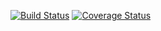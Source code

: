 [![Build Status](https://travis-ci.org/cultuurnet/symfony-security-oauth-redis.svg)](https://travis-ci.org/cultuurnet/symfony-security-oauth-redis) [![Coverage Status](https://coveralls.io/repos/cultuurnet/symfony-security-oauth-redis/badge.svg?branch=master&service=github)](https://coveralls.io/github/cultuurnet/symfony-security-oauth-redis?branch=master)
